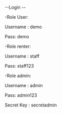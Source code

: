 --Login --

-Role User: 

Username : demo

Pass: demo 

-Role renter: 

Username : staff

Pass: staff123

-Role admin: 

Username : admin  

Pass: admin123

Secret Key : secretadmin
